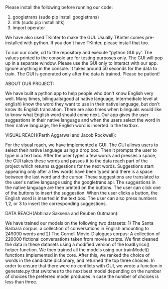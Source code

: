 Please install the following before running our code:
1) googletrans (sudo pip install googletrans)
2) nltk (sudo pip install nltk)
3) import operator

We have also used TKinter to make the GUI. Usually TKinter comes pre-installed with python. If you don't have TKinter, please install that too.

To run our code, cd to the repository and execute "python GUI.py'. The values printed to the console are for testing purposes only. The GUI will pop up in a separate window. Please use the GUI only to interact with our app. Ignore anything in the console. It takes around 50 seconds for the data to train. The GUI is generated only after the data is trained. Please be patient!

ABOUT OUR PROJECT:

We have built a python app to help people who don't know English very well. Many times, bilinguals(good at native language, intermediate level at english) know the word they want to use in their native language, but don't know its English translation. There are also times when bilinguals would like to know what English word should come next. Our app gives the user suggestions in their native language and when the users select the word in their native language, the English word is inserted in the textbox.



VISUAL REACH(Parth Aggarwal and Jacob Rockwell):

For the visual reach, we have implemented a GUI. The GUI allows users to select their native language using a drop box. Then it prompts the user to type in a text box. After the user types a few words and presses a space, the GUI takes these words and passes it to the data reach part of the project which returns suggestions for the next words. Suggestions start appearing only after a few words have been typed and there is a space between the last word and the cursor. These suggestions are translated to the user's native language using the googletrans api. The suggestions in the native language are then printed on the buttons. The user can click one of the buttons to insert the suggestion. When the user clicks a button, the English word is inserted in the text box. The user can also press numbers 1,2, or 3 to insert the corresponding suggestions. 

DATA REACH(Abhinav Saksena and Reuben Gutmann):

We have trained our models on the following two datasets: 1) The Santa Barbara corpus: a collection of conversations in English amounting to 249000 words and 2) The Cornell Movie-Dialogues corpus: A collection of 220000 fictional conversations taken from movie scripts. We first cleaned the data in these datasets using a modified version of the loadLyrics() helper function. We then trained all the models using our trainModel() functions implemented in the core. After this, we ranked the choice of words in the candidate dictionary, and returned the top three choices. In order to ensure that there were no conflicts with GUI, we wrote a function in generate.py that switches to the next best model depending on the number of choices the preferred model produces in case the number of choices is less than three. 

